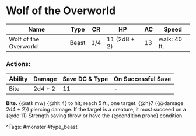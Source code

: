 # Wolf of the Overworld

| Name | Type | CR | HP | AC | Speed |
|------|------|----|----|----|-------|
| Wolf of the Overworld | Beast | 1/4 | 11 (2d8 + 2) | 13 | walk: 40 ft. |

### Actions:

| Ability | Damage | Save DC & Type | On Successful Save |
|---------|--------|----------------|--------------------|
| Bite | 2d4 + 2 | 11 | - |


**Bite.** {@atk mw} {@hit 4} to hit; reach 5 ft., one target. {@h}7 ({@damage 2d4 + 2}) piercing damage. If the target is a creature, it must succeed on a {@dc 11} Strength saving throw or have the {@condition prone} condition.

^Tags: #monster #type_beast